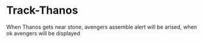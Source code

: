 # Track-Thanos

When Thanos gets near stone, avengers assemble alert will be arised, when ok avengers will be displayed
